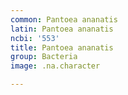 ```yaml
---
common: Pantoea ananatis
latin: Pantoea ananatis
ncbi: '553'
title: Pantoea ananatis
group: Bacteria
image: .na.character

---
```

